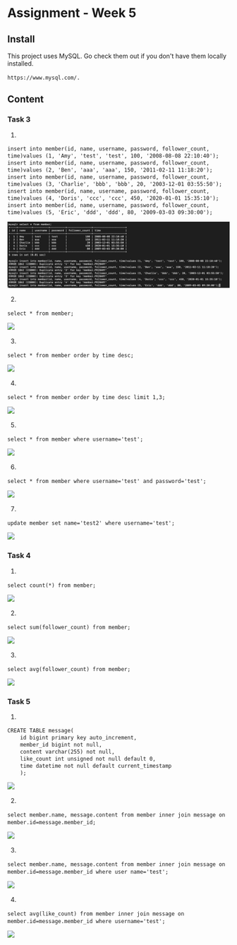 # Assignment - Week 5

## Install

This project uses MySQL. Go check them out if you don't have them locally installed.

`https://www.mysql.com/.`

## Content

### Task 3

1.

```
insert into member(id, name, username, password, follower_count, time)values (1, 'Amy', 'test', 'test', 100, '2008-08-08 22:10:40');
insert into member(id, name, username, password, follower_count, time)values (2, 'Ben', 'aaa', 'aaa', 150, '2011-02-11 11:18:20');
insert into member(id, name, username, password, follower_count, time)values (3, 'Charlie', 'bbb', 'bbb', 20, '2003-12-01 03:55:50');
insert into member(id, name, username, password, follower_count, time)values (4, 'Doris', 'ccc', 'ccc', 450, '2020-01-01 15:35:10');
insert into member(id, name, username, password, follower_count, time)values (5, 'Eric', 'ddd', 'ddd', 80, '2009-03-03 09:30:00');
```

![](./screenshots/Task3_01.png)

2.

```select * from member;```

![](./screenshots/Task3_02.png)

3.

```select * from member order by time desc;```

![](./screenshots/Task3_03.png)

4.

```select * from member order by time desc limit 1,3;```

![](./screenshots/Task3_04.png)

5.

```select * from member where username='test';```

![](./screenshots/Task3_05.png)

6.

 ```select * from member where username='test' and password='test';```

![](./screenshots/Task3_06.png)

7.

```update member set name='test2' where username='test';```

![](./screenshots/Task3_07.png)

### Task 4

1.

`select count(*) from member;`

![](./screenshots/Task4_01.png)

2.

`select sum(follower_count) from member;`

![](./screenshots/Task4_02.png)

3.

`select avg(follower_count) from member;`

![](./screenshots/Task4_03.png)

### Task 5

1.
```
CREATE TABLE message(
    id bigint primary key auto_increment, 
    member_id bigint not null, 
    content varchar(255) not null, 
    like_count int unsigned not null default 0,
    time datetime not null default current_timestamp
    );
```

![](./screenshots/Task5_00.png)

2.

`select member.name, message.content from member inner join message on member.id=message.member_id;`

![](./screenshots/Task5_01.png)

3.

```select member.name, message.content from member inner join message on member.id=message.member_id where user name='test';```

![](./screenshots/Task5_02.png)

4.

```select avg(like_count) from member inner join message on member.id=message.member_id where username='test';```

![](./screenshots/Task5_04.png)
